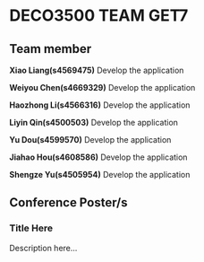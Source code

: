 # DECO3500 TEAM GET7
## Team member

**Xiao Liang(s4569475)** Develop the application

**Weiyou Chen(s4669329)** Develop the application

**Haozhong Li(s4566316)** Develop the application

**Liyin Qin(s4500503)** Develop the application

**Yu Dou(s4599570)** Develop the application

**Jiahao Hou(s4608586)** Develop the application

**Shengze Yu(s4505954)** Develop the application

## Conference Poster/s

### Title Here

Description here...
